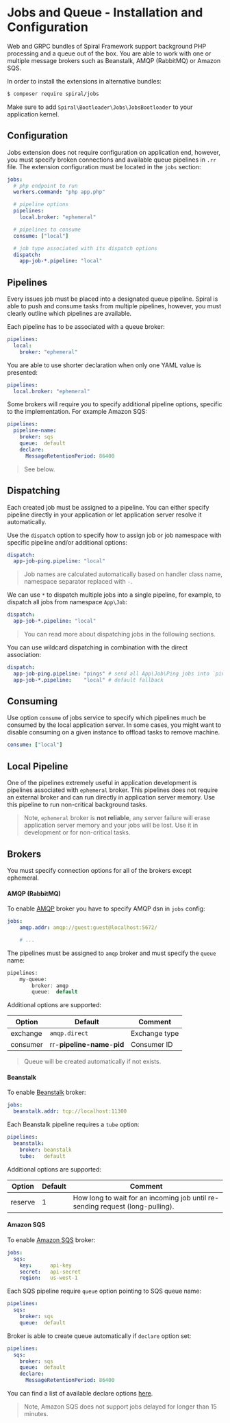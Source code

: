 # Jobs and Queue - Installation and Configuration
Web and GRPC bundles of Spiral Framework support background PHP processing and a queue out of the box. You are able
to work with one or multiple message brokers such as Beanstalk, AMQP (RabbitMQ) or Amazon SQS.

In order to install the extensions in alternative bundles:

```bash
$ composer require spiral/jobs
```

Make sure to add `Spiral\Bootloader\Jobs\JobsBootloader` to your application kernel.

## Configuration
Jobs extension does not require configuration on application end, however, you must specify broken connections and
available queue pipelines in `.rr` file. The extension configuration must be located in the `jobs` section:

```yaml
jobs:
  # php endpoint to run
  workers.command: "php app.php"

  # pipeline options
  pipelines:
    local.broker: "ephemeral"

  # pipelines to consume
  consume: ["local"]  

  # job type associated with its dispatch options
  dispatch:
    app-job-*.pipeline: "local"
```

## Pipelines
Every issues job must be placed into a designated queue pipeline. Spiral is able to push and consume tasks from multiple
pipelines, however, you must clearly outline which pipelines are available.

Each pipeline has to be associated with a queue broker:

```yaml
pipelines:
  local:
    broker: "ephemeral"
``` 

You are able to use shorter declaration when only one YAML value is presented:

```yaml
pipelines:
  local.broker: "ephemeral"
```

Some brokers will require you to specify additional pipeline options, specific to the implementation. For example Amazon SQS:

```yaml
pipelines:
  pipeline-name:
    broker: sqs
    queue:  default
    declare:
      MessageRetentionPeriod: 86400
```

> See below.

## Dispatching
Each created job must be assigned to a pipeline. You can either specify pipeline directly in your application or let
application server resolve it automatically. 

Use the `dispatch` option to specify how to assign job or job namespace with specific pipeline and/or additional options:

```yaml
dispatch:
  app-job-ping.pipeline: "local"
```

> Job names are calculated automatically based on handler class name, namespace separator replaced with `-`. 

We can use `*` to dispatch multiple jobs into a single pipeline, for example, to dispatch all jobs from namespace `App\Job`:

```yaml
dispatch:
  app-job-*.pipeline: "local"
```

> You can read more about dispatching jobs in the following sections.

You can use wildcard dispatching in combination with the direct association:

```yaml
dispatch:
  app-job-ping.pipeline: "pings" # send all App\Job\Ping jobs into `pings`
  app-job-*.pipeline:    "local" # default fallback
```

## Consuming
Use option `consume` of jobs service to specify which pipelines much be consumed by the local application server. In some cases,
you might want to disable consuming on a given instance to offload tasks to remove machine.

```yaml
consume: ["local"]  
```

## Local Pipeline
One of the pipelines extremely useful in application development is pipelines associated with `ephemeral` broker.
This pipelines does not require an external broker and can run directly in application server memory. Use this pipeline
to run non-critical background tasks.

> Note, `ephemeral` broker is **not reliable**, any server failure will erase application server memory and your jobs
> will be lost. Use it in development or for non-critical tasks.

## Brokers
You must specify connection options for all of the brokers except ephemeral. 

#### AMQP (RabbitMQ)
To enable [AMQP](https://www.amqp.org/) broker you have to specify AMQP dsn in `jobs` config:

```yaml
jobs:
    amqp.addr: amqp://guest:guest@localhost:5672/

    # ...
```

The pipelines must be assigned to `amqp` broker and must specify the `queue` name:

```php
pipelines:
    my-queue:
        broker: amqp
        queue:  default
```

Additional options are supported:

Option   | Default                      | Comment
---      | ---                          | ---
exchange | `amqp.direct`                | Exchange type
consumer | rr-**pipeline-name**-**pid** | Consumer ID

> Queue will be created automatically if not exists.

#### Beanstalk
To enable [Beanstalk](https://beanstalkd.github.io/) broker:

```yaml
jobs:
  beanstalk.addr: tcp://localhost:11300
```

Each Beanstalk pipeline requires a `tube` option:

```yaml
pipelines:
  beanstalk:
    broker: beanstalk
    tube:   default
```

Additional options are supported:

Option   | Default  | Comment
--      | ---      | ---
reserve  | 1        | How long to wait for an incoming job until re-sending request (long-pulling). 

#### Amazon SQS
To enable [Amazon SQS](https://aws.amazon.com/en/sqs/) broker:


```yaml
jobs:
  sqs:
    key:      api-key
    secret:   api-secret
    region:   us-west-1
```

Each SQS pipeline require `queue` option pointing to SQS queue name:

```yaml
pipelines:
  sqs:
    broker: sqs
    queue:  default        
```

Broker is able to create queue automatically if `declare` option set:

```yaml
pipelines:
  sqs:
    broker: sqs
    queue:  default
    declare:
      MessageRetentionPeriod: 86400
```

You can find a list of available declare options [here](https://docs.aws.amazon.com/AWSSimpleQueueService/latest/APIReference/API_SetQueueAttributes.html).

> Note, Amazon SQS does not support jobs delayed for longer than 15 minutes.